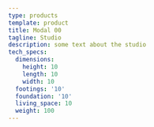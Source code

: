 ```yaml
---
type: products
template: product
title: Modal 00
tagline: Studio
description: some text about the studio
tech_specs:
  dimensions:
    height: 10
    length: 10
    width: 10
  footings: '10'
  foundation: '10'
  living_space: 10
  weight: 100
---
```


